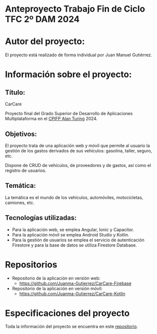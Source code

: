 # Anteproyecto Trabajo Fin de Ciclo TFC 2º DAM 2024

# Autor del proyecto:

El proyecto está realizado de forma individual por Juan Manuel Gutiérrez.

# Información sobre el proyecto:

## Título:

CarCare

Proyecto final del Grado Superior de Desarrollo de Aplicaciones Multiplataforma en el [CPIFP Alan Turing](https://github.com/CPIFPAlanTuring) 2024.

## Objetivos:

El proyecto trata de una aplicación web y móvil que permite al usuario la gestión de los gastos derivados de sus vehículos: gasolina, taller, seguro, etc.

Dispone de CRUD de vehículos, de proveedores y de gastos, así como el registro de usuarios.

## Temática:

La temática es el mundo de los vehículos, automóviles, motocicletas, camiones, etc.

## Tecnologías utilizadas:

- Para la aplicación web, se emplea Angular, Ionic y Capacitor.
- Para la aplicación móvil se emplea Android Studio y Kotlin.
- Para la gestión de usuarios se emplea el servicio de autenticación Firestore y para la base de datos se utiliza Firestore Database.

# Repositorios

- Repositorio de la aplicación en versión web:
  - https://github.com/Juanma-Gutierrez/CarCare-Firebase
- Repositorio de la aplicación en versión móvil:
  - https://github.com/Juanma-Gutierrez/CarCare-Kotlin

# Especificaciones del proyecto

Toda la información del proyecto se encuentra en este [repositorio](https://github.com/CPIFPAlanTuring/2dam-tfc-2324).
